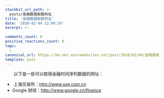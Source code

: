 ```yaml
---
stackbit_url_path: >-
  posts/金融数据取数网址
title: '金融数据取数网址'
date: '2010-02-04 22:08:34'
excerpt: >-
  
comments_count: 0
positive_reactions_count: 0
tags: 
  - 
canonical_url: https://be-net.azurewebsites.net/post/2010/02/04/金融数据取数网址
template: post
---
```

<div style="text-indent: 2em;"><p>以下是一些可以取得金融时间序列数据的网址：</p><ul style="text-indent: 0;">    <li>&nbsp;上海交易所：<a target="_blank" href="http://www.sse.com.cn">http://www.sse.com.cn</a></li>    <li>Google 财经：<a href="http://www.google.cn/finance">http://www.google.cn/finance</a></li></ul></div>